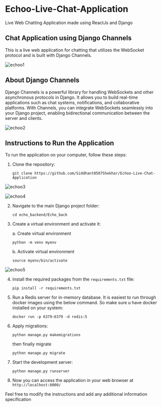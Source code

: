 # Echoo-Live-Chat-Application
Live Web Chatting Application made using ReactJs and Django

## Chat Application using Django Channels

This is a live web application for chatting that utilizes the WebSocket protocol and is built with Django Channels.

![echoo1](https://github.com/Siddhant0507Shekhar/Echoo-Live-Chat-Application/assets/122518146/b95d2f4f-6416-4aa4-9631-ce8667fe629c)


## About Django Channels

Django Channels is a powerful library for handling WebSockets and other asynchronous protocols in Django. It allows you to build real-time applications such as chat systems, notifications, and collaborative platforms. With Channels, you can integrate WebSockets seamlessly into your Django project, enabling bidirectional communication between the server and clients.

![echoo2](https://github.com/Siddhant0507Shekhar/Echoo-Live-Chat-Application/assets/122518146/b0cb1da1-7f24-4ec8-a3a6-f606b517d96a)

## Instructions to Run the Application

To run the application on your computer, follow these steps:

1. Clone the repository:

   ```
   git clone https://github.com/Siddhant0507Shekhar/Echoo-Live-Chat-Application
   ```

![echoo3](https://github.com/Siddhant0507Shekhar/Echoo-Live-Chat-Application/assets/122518146/847e2cdf-63b7-495e-80aa-1e2e2ac1d29c)

![echoo4](https://github.com/Siddhant0507Shekhar/Echoo-Live-Chat-Application/assets/122518146/a8eed883-9fdf-4c5f-9641-ef04dba9cad3)

2. Navigate to the main Django project folder:
   ```
   cd echo_backend/Echo_back
   ```

3. Create a virtual environment and activate it:
   
     a.  Create virtual environment
   
   ```
   python -m venv myenv
   ```

     b.  Activate virtual environment
   
   ```
   source myenv/bin/activate
   ```
   

![echoo5](https://github.com/Siddhant0507Shekhar/Echoo-Live-Chat-Application/assets/122518146/18a07524-f2c9-4f86-a49f-8d733ceab494)

4. Install the required packages from the `requirements.txt` file:
   
   ```
   pip install -r requirements.txt
   ```

5. Run a Redis server for in-memory database. It is easiest to run through docker images using the below command. So make sure u have docker installed on your system:
   
      ```
      docker run -p 6379:6379 -d redis:5
      ```

6. Apply migrations:
   
      ```
      python manage.py makemigrations
      ```
      
   then finally migrate
   
      ```
      python manage.py migrate
      ```

7. Start the development server:
    
      ```
      python manage.py runserver
      ```

8. Now you can access the application in your web browser at `http://localhost:8000/`


Feel free to modify the instructions and add any additional information specification
